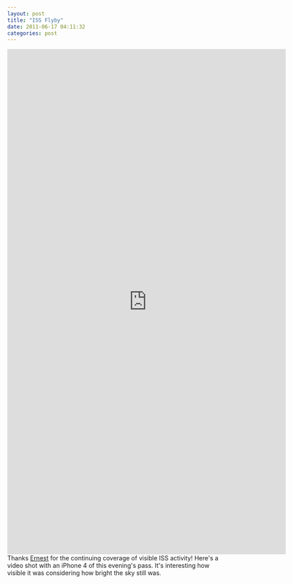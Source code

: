 ```yaml
---
layout: post
title: "ISS Flyby"
date: 2011-06-17 04:11:32
categories: post
---
```

<embed src="http://video.thenobot.org/20110616-iss_flyby.mov" width="640" height="1160" scale="aspect"></embed>
Thanks <a href="https://www.facebook.com/aguayo">Ernest</a> for the continuing coverage of visible ISS activity!  Here's a video shot with an iPhone 4 of this evening's pass.  It's interesting how visible it was considering how bright the sky still was.

